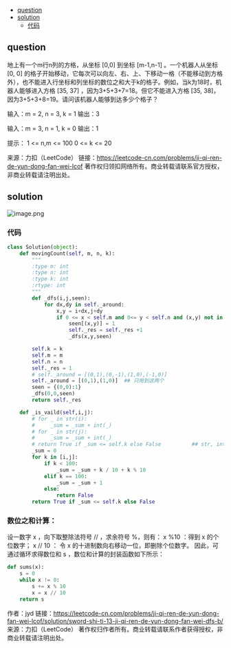 <!-- TOC -->

- [question](#question)
- [solution](#solution)
    - [代码](#%E4%BB%A3%E7%A0%81)

<!-- /TOC -->

## question
地上有一个m行n列的方格，从坐标 [0,0] 到坐标 [m-1,n-1] 。一个机器人从坐标 [0, 0] 的格子开始移动，它每次可以向左、右、上、下移动一格（不能移动到方格外），也不能进入行坐标和列坐标的数位之和大于k的格子。例如，当k为18时，机器人能够进入方格 [35, 37] ，因为3+5+3+7=18。但它不能进入方格 [35, 38]，因为3+5+3+8=19。请问该机器人能够到达多少个格子？

输入：m = 2, n = 3, k = 1
输出：3

输入：m = 3, n = 1, k = 0
输出：1

提示：
1 <= n,m <= 100
0 <= k <= 20

来源：力扣（LeetCode）
链接：https://leetcode-cn.com/problems/ji-qi-ren-de-yun-dong-fan-wei-lcof
著作权归领扣网络所有。商业转载请联系官方授权，非商业转载请注明出处。

## solution
![image.png](https://pic.leetcode-cn.com/72ed66bd4e90911c848fd70eb4dfa494c1a433139af398569b23addf44d90f4d-image.png)



### 代码

```python
class Solution(object):
    def movingCount(self, m, n, k):
        """
        :type m: int
        :type n: int
        :type k: int
        :rtype: int
        """
        def _dfs(i,j,seen):
            for dx,dy in self._around:
                x,y = i+dx,j+dy
                if 0 <= x < self.m and 0<= y < self.n and (x,y) not in seen and self._is_vaild(x,y):
                    seen[(x,y)] = 1
                    self._res = self._res +1
                    _dfs(x,y,seen)

        self.k = k
        self.m = m
        self.n = n
        self._res = 1
        # self._around = [(0,1),(0,-1),(1,0),(-1,0)]
        self._around = [(0,1),(1,0)]  ## 只用到这两个
        seen = {(0,0):1}
        _dfs(0,0,seen)
        return self._res

    def _is_vaild(self,i,j):
        # for _ in str(i):
        #     _sum = _sum + int(_)
        # for _ in str(j):
        #     _sum = _sum + int(_)
        # return True if _sum <= self.k else False          ## str, int 简单易行，
        _sum = 0
        for k in [i,j]:
            if k < 100:
                _sum = _sum + k / 10 + k % 10
            elif k == 100:
                _sum = _sum + 1
            else:
                return False
        return True if _sum <= self.k else False
```

### 数位之和计算：
设一数字 x ，向下取整除法符号 // ，求余符号 %，则有：
x %10 ：得到 x 的个位数字；
x // 10 ： 令 x 的十进制数向右移动一位，即删除个位数字。
因此，可通过循环求得数位和 s ，数位和计算的封装函数如下所示：
```py
def sums(x):
    s = 0
    while x != 0:
        s += x % 10
        x = x // 10
    return s
```
作者：jyd
链接：https://leetcode-cn.com/problems/ji-qi-ren-de-yun-dong-fan-wei-lcof/solution/sword-shi-ti-13-ji-qi-ren-de-yun-dong-fan-wei-dfs-b/
来源：力扣（LeetCode）
著作权归作者所有。商业转载请联系作者获得授权，非商业转载请注明出处。